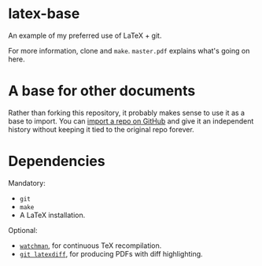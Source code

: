 # latex-base
An example of my preferred use of LaTeX + git.

For more information, clone and `make`.  `master.pdf` explains what's going on here.

# A base for other documents

Rather than forking this repository, it probably makes sense to use it as a base to import.  You can [import a repo on GitHub](https://github.com/new/import) and give it an independent history without keeping it tied to the original repo forever.

# Dependencies

Mandatory:

 - `git`
 - `make`
 - A LaTeX installation.
 
Optional:

 - [`watchman`](https://github.com/facebook/watchman/), for continuous TeX recompilation.
 - [`git latexdiff`](https://gitlab.com/git-latexdiff/git-latexdiff), for producing PDFs with diff highlighting.

